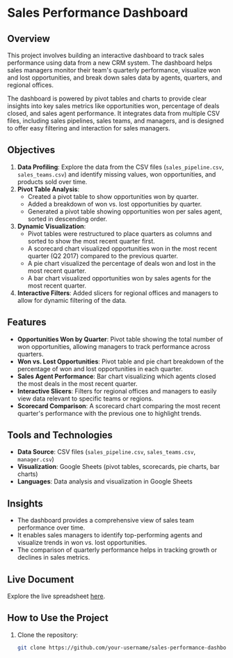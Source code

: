 # Sales Performance Dashboard

## Overview

This project involves building an interactive dashboard to track sales performance using data from a new CRM system. The dashboard helps sales managers monitor their team's quarterly performance, visualize won and lost opportunities, and break down sales data by agents, quarters, and regional offices.

The dashboard is powered by pivot tables and charts to provide clear insights into key sales metrics like opportunities won, percentage of deals closed, and sales agent performance. It integrates data from multiple CSV files, including sales pipelines, sales teams, and managers, and is designed to offer easy filtering and interaction for sales managers.

## Objectives
1. **Data Profiling**: Explore the data from the CSV files (`sales_pipeline.csv`, `sales_teams.csv`) and identify missing values, won opportunities, and products sold over time.
2. **Pivot Table Analysis**:
   - Created a pivot table to show opportunities won by quarter.
   - Added a breakdown of won vs. lost opportunities by quarter.
   - Generated a pivot table showing opportunities won per sales agent, sorted in descending order.
3. **Dynamic Visualization**:
   - Pivot tables were restructured to place quarters as columns and sorted to show the most recent quarter first.
   - A scorecard chart visualized opportunities won in the most recent quarter (Q2 2017) compared to the previous quarter.
   - A pie chart visualized the percentage of deals won and lost in the most recent quarter.
   - A bar chart visualized opportunities won by sales agents for the most recent quarter.
4. **Interactive Filters**: Added slicers for regional offices and managers to allow for dynamic filtering of the data.

## Features
- **Opportunities Won by Quarter**: Pivot table showing the total number of won opportunities, allowing managers to track performance across quarters.
- **Won vs. Lost Opportunities**: Pivot table and pie chart breakdown of the percentage of won and lost opportunities in each quarter.
- **Sales Agent Performance**: Bar chart visualizing which agents closed the most deals in the most recent quarter.
- **Interactive Slicers**: Filters for regional offices and managers to easily view data relevant to specific teams or regions.
- **Scorecard Comparison**: A scorecard chart comparing the most recent quarter's performance with the previous one to highlight trends.

## Tools and Technologies
- **Data Source**: CSV files (`sales_pipeline.csv`, `sales_teams.csv`, `manager.csv`)
- **Visualization**: Google Sheets (pivot tables, scorecards, pie charts, bar charts)
- **Languages**: Data analysis and visualization in Google Sheets

## Insights
- The dashboard provides a comprehensive view of sales team performance over time.
- It enables sales managers to identify top-performing agents and visualize trends in won vs. lost opportunities.
- The comparison of quarterly performance helps in tracking growth or declines in sales metrics.

## Live Document
Explore the live spreadsheet [here](https://docs.google.com/spreadsheets/d/1052btDhlZKeWviDys7DLd_q8X0FLDzNC_sRzWDkkglY/edit?usp=sharing).

## How to Use the Project
1. Clone the repository:
   ```bash
   git clone https://github.com/your-username/sales-performance-dashboard.git

